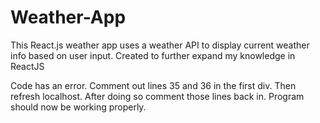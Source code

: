 # Weather-App
This React.js weather app uses a weather API to display current weather info based on user input.  Created to further expand my knowledge in ReactJS 







Code has an error. Comment out lines 35 and 36 in the first div. Then refresh localhost. After doing so comment those lines back in.
Program should now be working properly.
